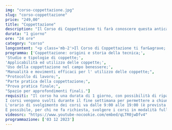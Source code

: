 ```yaml
---
img: "corso-coppettazione.jpg"
slug: "corso-coppettazione"
price: "249,00"
title: "Coppettazione"
description: "Il Corso di Coppettazione ti farà conoscere questa antica tecnica originaria della medicina tradizionale cinese e sempre più apprezzata in occidente, che si basa sull’uso di piccole coppette (di materiali e dimensioni variabili) che vengono applicate con precisione e criterio su determinate zone del corpo, creando un effetto ventosa. Al corso di Coppettazione di Tao - Scuola Nazionale di Massaggio scoprirai come usare al meglio questo strumento:per un beneficio generale: migliora la circolazione e il sistema nervoso autonomo, depura e disintossica l’organismo, rinforza il sistema immunitario;</li> <li><b>per un beneficio locale:</b> allevia il dolore, scioglie le tensioni muscolari, tonifica la pelle e i muscoli. Imparerai sia la tecnica 'statica', con le coppette fisse sulla pelle, sia la tecnica 'dinamica', con le coppette che scivolano sulla pelle oliata.</p> <p  class='mb-2'>La coppettazione è indicata per trattare le sindromi dolorose e le sindromi depressive con forte ansia, ma anche per mobilizzare i tessuti in caso di immobilizzazione prolungata.</p> <>La coppettazione si può usare sia nel settore estetico che terapeutico, integrando i trattamenti anticellulite, decontratturanti e del sistema linfatico o fasciale, oltre a offrire numerosi vantaggi nel campo del benessere olistico."
durata: "1 giorno"
ore: "24 ore"
category: "corso"
longcontent: "<p class='mb-2'>Il Corso di Coppettazione ti far&agrave; conoscere questa antica tecnica originaria della medicina tradizionale cinese e sempre più apprezzata in occidente, che si basa sull&apos;uso di piccole coppette (di materiali e dimensioni variabili) che vengono applicate con precisione e criterio su determinate zone del corpo, creando un effetto ventosa.</p> <p>Al corso di Coppettazione di Tao - Scuola Nazionale di Massaggio scoprirai come usare al meglio questo strumento:</p> <ul> <li class='my-2'><b>per un beneficio generale:</b> migliora la circolazione e il sistema nervoso autonomo, depura e disintossica l&apos;organismo, rinforza il sistema immunitario;</li> <li><b>per un beneficio locale:</b> allevia il dolore, scioglie le tensioni muscolari, tonifica la pelle e i muscoli.</li> </ul> <p class='my-2'>Imparerai sia la tecnica &apos;statica&apos;, con le coppette fisse sulla pelle, sia la tecnica &apos;dinamica&apos;, con le coppette che scivolano sulla pelle oliata.</p> <p  class='mb-2'>La coppettazione è indicata per trattare le sindromi dolorose e le sindromi depressive con forte ansia, ma anche per mobilizzare i tessuti in caso di immobilizzazione prolungata.</p> <p>La coppettazione si può usare sia nel settore estetico che terapeutico, integrando i trattamenti anticellulite, decontratturanti e del sistema linfatico o fasciale, oltre a offrire numerosi vantaggi nel campo del benessere olistico.</p>"
programma: ['Coppettazione: origini e storia della tecnica;',
'Studio e tipologie di coppette;',
'Applicabilità ed utilizzo delle coppette;',
'Uso della coppettazione nel campo benessere;',
"Manualità e movimenti efficaci per l' utilizzo delle coppette;",
"Protocollo di lavoro;",
"Parte pratica della coppettazione;",
"Prova pratica finale;",
"Spazio per approfondimenti finali."]
requisiti: "Il corso ha una durata di 1 giorno, con possibilità di ripasso dello stesso in modo del tutto gratuito.
I corsi vengono svolti durante il fine settimana per permettere a chiunque, anche a chi ha già un'occupazione, di poter frequentare.
L'orario di svolgimento dei corsi va dalle 9:00 alle 19:00 (è prevista la pausa pranzo).
È possibile, per chi ne fa richiesta, svolgere i corsi in modalità full immersion (modalità consigliata solo a chi ha poco tempo a disposizione ed ha già dimestichezza con le tecniche di massaggio)."
videosrc: "https://www.youtube-nocookie.com/embed/qLTR0jwDfv4"
programmazione: ['03 12 2023']    
---
```

